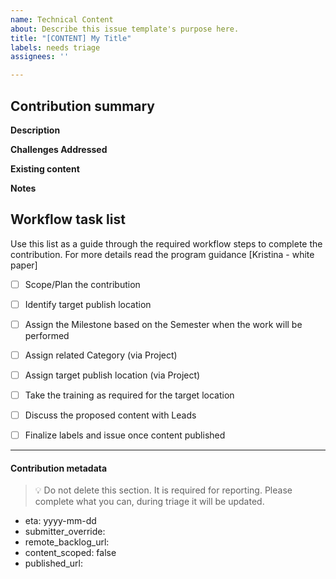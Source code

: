 ```yaml
---
name: Technical Content
about: Describe this issue template's purpose here.
title: "[CONTENT] My Title"
labels: needs triage
assignees: ''

---
```


## Contribution summary

**Description**
<!-- Provide a brief description of the contribution -->

**Challenges Addressed**
<!-- Outline the common challenges which this content contribution will address. -->

**Existing content**
<!-- Is there any existing content this will be modifying or leveraging to complete -->

**Notes**
<!-- Provide any additional notes relevant to the contribution -->


## Workflow task list
<!-- This will render as a checklist which you can interact with in the GitHub UI -->

Use this list as a guide through the required workflow steps to complete the contribution. For more details read the program guidance [Kristina - white paper]

- [ ] Scope/Plan the contribution
- [ ] Identify target publish location 
- [ ] Assign the Milestone based on the Semester when the work will be performed
- [ ] Assign related Category (via Project)
- [ ] Assign target publish location (via Project)
- [ ] Take the training as required for the target location
- [ ] Discuss the proposed content with Leads
- [ ] Finalize labels and issue once content published


---
#### Contribution metadata

> :bulb: Do not delete this section. It is required for reporting. Please complete what you can, during triage it will be updated. 

* eta: yyyy-mm-dd
* submitter_override: 
* remote_backlog_url: 
* content_scoped: false
* published_url:
